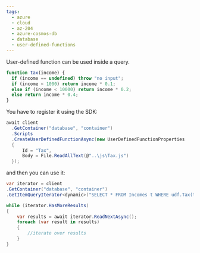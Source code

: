 ```yaml
---
tags:
  - azure
  - cloud
  - az-204
  - azure-cosmos-db
  - database
  - user-defined-functions
---
```


User-defined function can be used inside a query.

```js
function tax(income) {
  if (income == undefined) throw "no input";
  if (income < 1000) return income * 0.1;
  else if (income < 10000) return income * 0.2;
  else return income * 0.4;
}
```

You have to register it using the SDK:

```cs
await client
  .GetContainer("database", "container")
  .Scripts
  .CreateUserDefinedFunctionAsync(new UserDefinedFunctionProperties
  {
      Id = "Tax",
      Body = File.ReadAllText(@"..\js\Tax.js")
  });
```

and then you can use it:

```cs
var iterator = client
.GetContainer("database", "container")
.GetItemQueryIterator<dynamic>("SELECT * FROM Incomes t WHERE udf.Tax(t.income) > 20000");

while (iterator.HasMoreResults)
{
    var results = await iterator.ReadNextAsync();
    foreach (var result in results)
    {
        //iterate over results
    }
}
```
